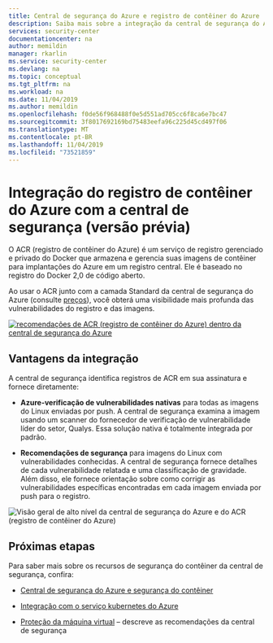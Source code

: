 ```yaml
---
title: Central de segurança do Azure e registro de contêiner do Azure | Microsoft Docs
description: Saiba mais sobre a integração da central de segurança do Azure com o registro de contêiner do Azure
services: security-center
documentationcenter: na
author: memildin
manager: rkarlin
ms.service: security-center
ms.devlang: na
ms.topic: conceptual
ms.tgt_pltfrm: na
ms.workload: na
ms.date: 11/04/2019
ms.author: memildin
ms.openlocfilehash: f0de56f968488f0e5d551ad705cc6f8ca6e7bc47
ms.sourcegitcommit: 3f8017692169bd75483eefa96c225d45cd497f06
ms.translationtype: MT
ms.contentlocale: pt-BR
ms.lasthandoff: 11/04/2019
ms.locfileid: "73521859"
---
```

# <a name="azure-container-registry-integration-with-security-center-preview"></a>Integração do registro de contêiner do Azure com a central de segurança (versão prévia)

O ACR (registro de contêiner do Azure) é um serviço de registro gerenciado e privado do Docker que armazena e gerencia suas imagens de contêiner para implantações do Azure em um registro central. Ele é baseado no registro do Docker 2,0 de código aberto.

Ao usar o ACR junto com a camada Standard da central de segurança do Azure (consulte [preços](security-center-pricing.md)), você obterá uma visibilidade mais profunda das vulnerabilidades do registro e das imagens.

[![recomendações de ACR (registro de contêiner do Azure) dentro da central de segurança do Azure](media/azure-container-registry-integration/container-security-acr-page.png)](media/azure-container-registry-integration/container-security-acr-page.png#lightbox)

## <a name="benefits-of-integration"></a>Vantagens da integração

A central de segurança identifica registros de ACR em sua assinatura e fornece diretamente:

* **Azure-verificação de vulnerabilidades nativas** para todas as imagens do Linux enviadas por push. A central de segurança examina a imagem usando um scanner do fornecedor de verificação de vulnerabilidade líder do setor, Qualys. Essa solução nativa é totalmente integrada por padrão.

* **Recomendações de segurança** para imagens do Linux com vulnerabilidades conhecidas. A central de segurança fornece detalhes de cada vulnerabilidade relatada e uma classificação de gravidade. Além disso, ele fornece orientação sobre como corrigir as vulnerabilidades específicas encontradas em cada imagem enviada por push para o registro.

![Visão geral de alto nível da central de segurança do Azure e do ACR (registro de contêiner do Azure)](./media/azure-container-registry-integration/aks-acr-integration-detailed.png)

## <a name="next-steps"></a>Próximas etapas

Para saber mais sobre os recursos de segurança do contêiner da central de segurança, confira:

* [Central de segurança do Azure e segurança do contêiner](container-security.md)

* [Integração com o serviço kubernetes do Azure](azure-kubernetes-service-integration.md)

* [Proteção da máquina virtual](security-center-virtual-machine-protection.md) – descreve as recomendações da central de segurança